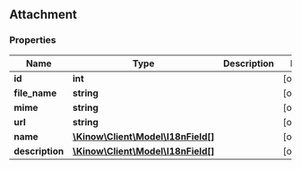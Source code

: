 ## Attachment

### Properties
Name | Type | Description | Notes
------------ | ------------- | ------------- | -------------
**id** | **int** |  | [optional] 
**file_name** | **string** |  | [optional] 
**mime** | **string** |  | [optional] 
**url** | **string** |  | [optional] 
**name** | [**\Kinow\Client\Model\I18nField[]**](#I18nField) |  | [optional] 
**description** | [**\Kinow\Client\Model\I18nField[]**](#I18nField) |  | [optional] 


